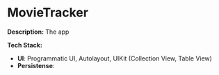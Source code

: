 # MovieTracker

**Description:**
The app

**Tech Stack:**
* **UI**: Programmatic UI, Autolayout, UIKit (Collection View, Table View)
* **Persistense**: 
